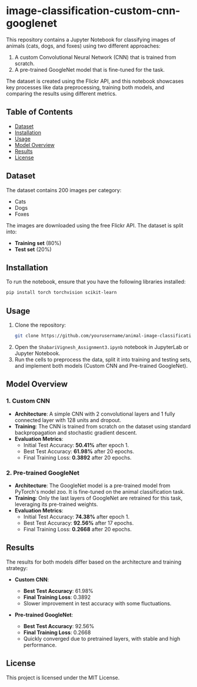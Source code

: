 # image-classification-custom-cnn-googlenet

This repository contains a Jupyter Notebook for classifying images of animals (cats, dogs, and foxes) using two different approaches:
1. A custom Convolutional Neural Network (CNN) that is trained from scratch.
2. A pre-trained GoogleNet model that is fine-tuned for the task.

The dataset is created using the Flickr API, and this notebook showcases key processes like data preprocessing, training both models, and comparing the results using different metrics.

## Table of Contents
- [Dataset](#dataset)
- [Installation](#installation)
- [Usage](#usage)
- [Model Overview](#model-overview)
- [Results](#results)
- [License](#license)

## Dataset

The dataset contains 200 images per category: 
- Cats
- Dogs
- Foxes

The images are downloaded using the free Flickr API. The dataset is split into:
- **Training set** (80%)
- **Test set** (20%)

## Installation

To run the notebook, ensure that you have the following libraries installed:

```bash
pip install torch torchvision scikit-learn
```

## Usage

1. Clone the repository:
    ```bash
    git clone https://github.com/yourusername/animal-image-classification.git
    ```
2. Open the `ShabariVignesh_Assignment3.ipynb` notebook in JupyterLab or Jupyter Notebook.
3. Run the cells to preprocess the data, split it into training and testing sets, and implement both models (Custom CNN and Pre-trained GoogleNet).

## Model Overview

### 1. Custom CNN
- **Architecture**: A simple CNN with 2 convolutional layers and 1 fully connected layer with 128 units and dropout.
- **Training**: The CNN is trained from scratch on the dataset using standard backpropagation and stochastic gradient descent.
- **Evaluation Metrics**: 
  - Initial Test Accuracy: **50.41%** after epoch 1.
  - Best Test Accuracy: **61.98%** after 20 epochs.
  - Final Training Loss: **0.3892** after 20 epochs.

### 2. Pre-trained GoogleNet
- **Architecture**: The GoogleNet model is a pre-trained model from PyTorch's model zoo. It is fine-tuned on the animal classification task.
- **Training**: Only the last layers of GoogleNet are retrained for this task, leveraging its pre-trained weights.
- **Evaluation Metrics**:
  - Initial Test Accuracy: **74.38%** after epoch 1.
  - Best Test Accuracy: **92.56%** after 17 epochs.
  - Final Training Loss: **0.2668** after 20 epochs.

## Results

The results for both models differ based on the architecture and training strategy:

- **Custom CNN**:
  - **Best Test Accuracy**: 61.98%
  - **Final Training Loss**: 0.3892
  - Slower improvement in test accuracy with some fluctuations.

- **Pre-trained GoogleNet**:
  - **Best Test Accuracy**: 92.56%
  - **Final Training Loss**: 0.2668
  - Quickly converged due to pretrained layers, with stable and high performance.

## License

This project is licensed under the MIT License.
